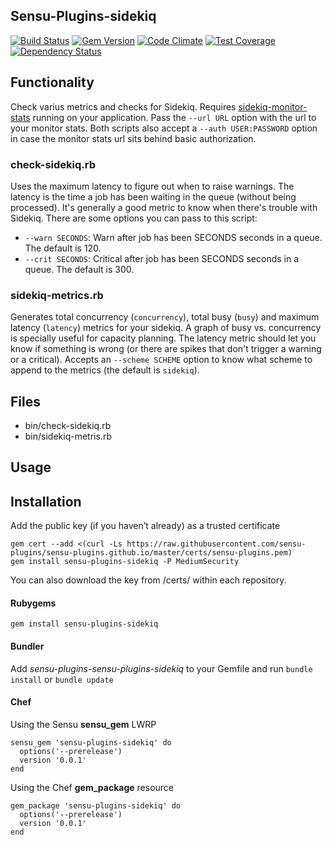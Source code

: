 ## Sensu-Plugins-sidekiq

[![Build Status](https://travis-ci.org/sensu-plugins/sensu-plugins-sidekiq.svg?branch=master)](https://travis-ci.org/sensu-plugins/sensu-plugins-sidekiq)
[![Gem Version](https://badge.fury.io/rb/sensu-plugins-sidekiq.svg)](http://badge.fury.io/rb/sensu-plugins-sidekiq)
[![Code Climate](https://codeclimate.com/github/sensu-plugins/sensu-plugins-sidekiq/badges/gpa.svg)](https://codeclimate.com/github/sensu-plugins/sensu-plugins-sidekiq)
[![Test Coverage](https://codeclimate.com/github/sensu-plugins/sensu-plugins-sidekiq/badges/coverage.svg)](https://codeclimate.com/github/sensu-plugins/sensu-plugins-sidekiq)
[![Dependency Status](https://gemnasium.com/sensu-plugins/sensu-plugins-sidekiq.svg)](https://gemnasium.com/sensu-plugins/sensu-plugins-sidekiq)

## Functionality

Check varius metrics and checks for Sidekiq. Requires [sidekiq-monitor-stats](https://github.com/harvesthq/sidekiq-monitor-stats)
running on your application. Pass the `--url URL` option with the url to your monitor stats. Both scripts also accept a
`--auth USER:PASSWORD` option in case the monitor stats url sits behind basic authorization.

### check-sidekiq.rb

Uses the maximum latency to figure out when to raise warnings. The latency is the time a job has been waiting in the queue (without
being processed). It's generally a good metric to know when there's trouble with Sidekiq. There are some options you can pass to this
script:

* `--warn SECONDS`: Warn after job has been SECONDS seconds in a queue. The default is 120.
* `--crit SECONDS`: Critical after job has been SECONDS seconds in a queue. The default is 300.

### sidekiq-metrics.rb

Generates total concurrency (`concurrency`), total busy (`busy`) and maximum latency (`latency`) metrics for your sidekiq. A graph of
busy vs. concurrency is specially useful for capacity planning. The latency metric should let you know if something is wrong (or there
are spikes that don't trigger a warning or a critical). Accepts an `--scheme SCHEME` option to know what scheme to append to the
metrics (the default is `sidekiq`).

## Files
 * bin/check-sidekiq.rb
 * bin/sidekiq-metris.rb

## Usage

## Installation

Add the public key (if you haven’t already) as a trusted certificate

```
gem cert --add <(curl -Ls https://raw.githubusercontent.com/sensu-plugins/sensu-plugins.github.io/master/certs/sensu-plugins.pem)
gem install sensu-plugins-sidekiq -P MediumSecurity
```

You can also download the key from /certs/ within each repository.

#### Rubygems

`gem install sensu-plugins-sidekiq`

#### Bundler

Add *sensu-plugins-sensu-plugins-sidekiq* to your Gemfile and run `bundle install` or `bundle update`

#### Chef

Using the Sensu **sensu_gem** LWRP
```
sensu_gem 'sensu-plugins-sidekiq' do
  options('--prerelease')
  version '0.0.1'
end
```

Using the Chef **gem_package** resource
```
gem_package 'sensu-plugins-sidekiq' do
  options('--prerelease')
  version '0.0.1'
end
```
